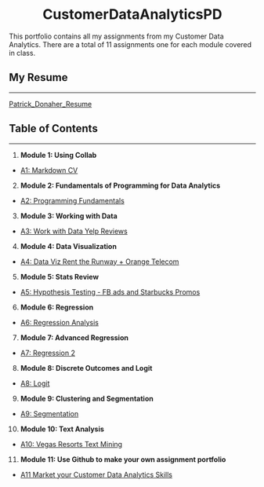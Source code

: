 # <center>CustomerDataAnalyticsPD</center>
This portfolio contains all my assignments from my Customer Data Analytics. There are a total of 11 assignments one for each module covered in class.

## My Resume
---
 [Patrick_Donaher_Resume ](https://colab.research.google.com/drive/1h5LTUQRcWX3sdqmCP14qvVN5iGUmbIX5?usp=sharing)

## Table of Contents
---
1. **Module 1: Using Collab**
  - [A1: Markdown CV](https://colab.research.google.com/drive/1h5LTUQRcWX3sdqmCP14qvVN5iGUmbIX5#scrollTo=1njAeUIKbjZz)
2. **Module 2: Fundamentals of Programming for Data Analytics**
  - [A2: Programming Fundamentals](https://colab.research.google.com/drive/1H2XQHjP50wkfPlczv4_VJfvLDWBugSux?usp=sharing)
3. **Module 3: Working with Data**
  - [A3: Work with Data Yelp Reviews](https://colab.research.google.com/drive/1XCIyDRHzMnAAcQmnhTyjAhhrWSSelIrK?usp=sharing)
4. **Module 4: Data Visualization**
  - [A4: Data Viz Rent the Runway + Orange Telecom](https://colab.research.google.com/drive/1QHiSVCM2C4mrHR1oSS6jCzSw9s56F4oI?usp=sharing)
5. **Module 5: Stats Review**
  - [A5: Hypothesis Testing - FB ads and Starbucks Promos](https://colab.research.google.com/drive/15Ou5uubEBstcvtm-zkaG8ekayr_1Nv6Q?usp=sharing)
6. **Module 6: Regression**
  - [A6: Regression Analysis](https://colab.research.google.com/drive/1QiA4v0lgGjgm4l2UfKwuq9BcpcUhcm-z?usp=sharing)
7. **Module 7: Advanced Regression**
  - [A7: Regression 2](https://colab.research.google.com/drive/1z39593SNkxJmLIdvuy5j6H6h7fN5Npxx?usp=sharing)
8. **Module 8: Discrete Outcomes and Logit**
  - [A8: Logit](https://colab.research.google.com/drive/16iN_2iyjE7PnUYfYfywhli4dljhIJJXO?usp=sharing)
9. **Module 9: Clustering and Segmentation**
  - [A9: Segmentation](https://colab.research.google.com/drive/1yOvJ0fLWfdS-uLNAoAA5cHt9snee-DkH?usp=sharing)
10. **Module 10: Text Analysis**
  - [A10: Vegas Resorts Text Mining](https://colab.research.google.com/drive/14fdEpcdZ2zWRyxkgfdMp_jNcJzEVzP7w?usp=sharing)
11. **Module 11: Use Github to make your own assignment portfolio**
  - [A11 Market your Customer Data Analytics Skills](https://github.com/Patrickd65/CustomerDataAnalyticsPD/)
